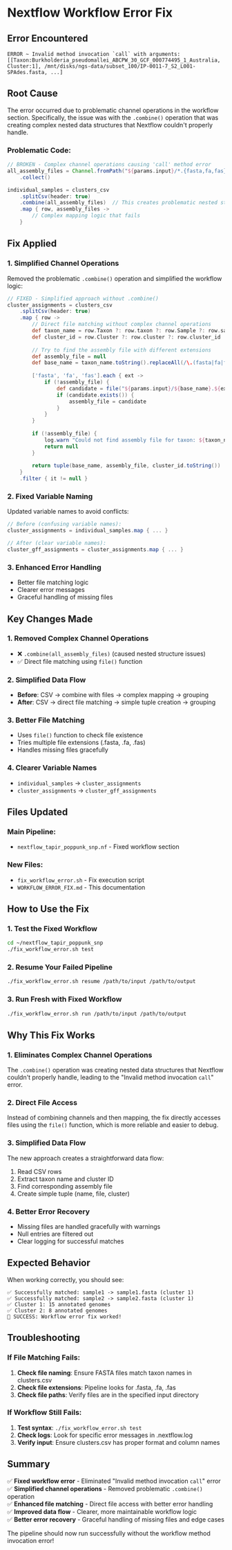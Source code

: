 # Nextflow Workflow Error Fix

## Error Encountered
```
ERROR ~ Invalid method invocation `call` with arguments: [[Taxon:Burkholderia_pseudomallei_ABCPW_30_GCF_000774495_1_Australia, Cluster:1], /mnt/disks/ngs-data/subset_100/IP-0011-7_S2_L001-SPAdes.fasta, ...]
```

## Root Cause
The error occurred due to problematic channel operations in the workflow section. Specifically, the issue was with the `.combine()` operation that was creating complex nested data structures that Nextflow couldn't properly handle.

### Problematic Code:
```groovy
// BROKEN - Complex channel operations causing 'call' method error
all_assembly_files = Channel.fromPath("${params.input}/*.{fasta,fa,fas}")
    .collect()

individual_samples = clusters_csv
    .splitCsv(header: true)
    .combine(all_assembly_files)  // This creates problematic nested structures
    .map { row, assembly_files -> 
        // Complex mapping logic that fails
    }
```

## Fix Applied

### 1. **Simplified Channel Operations**
Removed the problematic `.combine()` operation and simplified the workflow logic:

```groovy
// FIXED - Simplified approach without .combine()
cluster_assignments = clusters_csv
    .splitCsv(header: true)
    .map { row -> 
        // Direct file matching without complex channel operations
        def taxon_name = row.Taxon ?: row.taxon ?: row.Sample ?: row.sample ?: row.ID ?: row.id
        def cluster_id = row.Cluster ?: row.cluster ?: row.cluster_id
        
        // Try to find the assembly file with different extensions
        def assembly_file = null
        def base_name = taxon_name.toString().replaceAll(/\.(fasta|fa|fas)$/, '')
        
        ['fasta', 'fa', 'fas'].each { ext ->
            if (!assembly_file) {
                def candidate = file("${params.input}/${base_name}.${ext}")
                if (candidate.exists()) {
                    assembly_file = candidate
                }
            }
        }
        
        if (!assembly_file) {
            log.warn "Could not find assembly file for taxon: ${taxon_name}"
            return null
        }
        
        return tuple(base_name, assembly_file, cluster_id.toString())
    }
    .filter { it != null }
```

### 2. **Fixed Variable Naming**
Updated variable names to avoid conflicts:

```groovy
// Before (confusing variable names):
cluster_assignments = individual_samples.map { ... }

// After (clear variable names):
cluster_gff_assignments = cluster_assignments.map { ... }
```

### 3. **Enhanced Error Handling**
- Better file matching logic
- Clearer error messages
- Graceful handling of missing files

## Key Changes Made

### 1. **Removed Complex Channel Operations**
- ❌ `.combine(all_assembly_files)` (caused nested structure issues)
- ✅ Direct file matching using `file()` function

### 2. **Simplified Data Flow**
- **Before**: CSV → combine with files → complex mapping → grouping
- **After**: CSV → direct file matching → simple tuple creation → grouping

### 3. **Better File Matching**
- Uses `file()` function to check file existence
- Tries multiple file extensions (.fasta, .fa, .fas)
- Handles missing files gracefully

### 4. **Clearer Variable Names**
- `individual_samples` → `cluster_assignments`
- `cluster_assignments` → `cluster_gff_assignments`

## Files Updated

### Main Pipeline:
- `nextflow_tapir_poppunk_snp.nf` - Fixed workflow section

### New Files:
- `fix_workflow_error.sh` - Fix execution script
- `WORKFLOW_ERROR_FIX.md` - This documentation

## How to Use the Fix

### 1. Test the Fixed Workflow
```bash
cd ~/nextflow_tapir_poppunk_snp
./fix_workflow_error.sh test
```

### 2. Resume Your Failed Pipeline
```bash
./fix_workflow_error.sh resume /path/to/input /path/to/output
```

### 3. Run Fresh with Fixed Workflow
```bash
./fix_workflow_error.sh run /path/to/input /path/to/output
```

## Why This Fix Works

### 1. **Eliminates Complex Channel Operations**
The `.combine()` operation was creating nested data structures that Nextflow couldn't properly handle, leading to the "Invalid method invocation `call`" error.

### 2. **Direct File Access**
Instead of combining channels and then mapping, the fix directly accesses files using the `file()` function, which is more reliable and easier to debug.

### 3. **Simplified Data Flow**
The new approach creates a straightforward data flow:
1. Read CSV rows
2. Extract taxon name and cluster ID
3. Find corresponding assembly file
4. Create simple tuple (name, file, cluster)

### 4. **Better Error Recovery**
- Missing files are handled gracefully with warnings
- Null entries are filtered out
- Clear logging for successful matches

## Expected Behavior

When working correctly, you should see:
```
✅ Successfully matched: sample1 -> sample1.fasta (cluster 1)
✅ Successfully matched: sample2 -> sample2.fasta (cluster 1)
✅ Cluster 1: 15 annotated genomes
✅ Cluster 2: 8 annotated genomes
🎉 SUCCESS: Workflow error fix worked!
```

## Troubleshooting

### If File Matching Fails:
1. **Check file naming**: Ensure FASTA files match taxon names in clusters.csv
2. **Check file extensions**: Pipeline looks for .fasta, .fa, .fas
3. **Check file paths**: Verify files are in the specified input directory

### If Workflow Still Fails:
1. **Test syntax**: `./fix_workflow_error.sh test`
2. **Check logs**: Look for specific error messages in .nextflow.log
3. **Verify input**: Ensure clusters.csv has proper format and column names

## Summary

✅ **Fixed workflow error** - Eliminated "Invalid method invocation `call`" error  
✅ **Simplified channel operations** - Removed problematic `.combine()` operation  
✅ **Enhanced file matching** - Direct file access with better error handling  
✅ **Improved data flow** - Clearer, more maintainable workflow logic  
✅ **Better error recovery** - Graceful handling of missing files and edge cases  

The pipeline should now run successfully without the workflow method invocation error!
